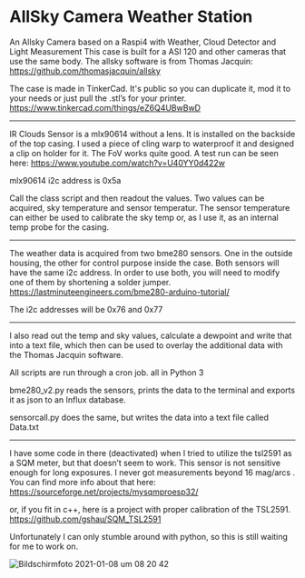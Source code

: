 # AllSky Camera Weather Station
 An Allsky Camera based on a Raspi4 with Weather, Cloud Detector and Light Measurement
This case is built for a ASI 120 and other cameras that use the same body. 
The allsky software is from Thomas Jacquin:
https://github.com/thomasjacquin/allsky

The case is made in TinkerCad. It's public so you can duplicate it, mod it to your needs or just pull the .stl’s for your printer.
https://www.tinkercad.com/things/eZ6Q4UBwBwD



-------------------------------
IR Clouds Sensor is a mlx90614 without a lens. It is installed on the backside of the top casing. I used a piece of cling warp to waterproof it and designed a clip on holder for it. The FoV works quite good. A test run can be seen here:
https://www.youtube.com/watch?v=U40YY0d422w

mlx90614 i2c address is 0x5a

Call the class script and then readout the values. Two values can be acquired, sky temperature and sensor temperatur. The sensor temperature can either be used to calibrate the sky temp or, as I use it, as an internal temp probe for the casing. 



-------------------------------
The weather data is acquired from two bme280 sensors. One in the outside housing, the other for control purpose inside the case. Both sensors will have the same i2c address. In order to use both, you will need to modify one of them by shortening a solder jumper. 
https://lastminuteengineers.com/bme280-arduino-tutorial/

The i2c addresses will be 0x76 and 0x77



-------------------------------
I also read out the temp and sky values, calculate a dewpoint and write that into a text file, which then can be used to overlay the additional data with the Thomas Jacquin software.

All scripts are run through a cron job. all in Python 3

bme280_v2.py reads the sensors, prints the data to the terminal and exports it as json to an Influx database. 

sensorcall.py does the same, but writes the data into a text file called Data.txt



-------------------------------
I have some code in there (deactivated) when I tried to utilize the tsl2591 as a SQM meter, but that doesn’t seem to work. This sensor is not sensitive enough for long exposures. I never got measurements beyond 16 mag/arcs . 
You can find more info about that here:
https://sourceforge.net/projects/mysqmproesp32/ 

or, if you fit in c++, here is a project with proper calibration of the TSL2591.
https://github.com/gshau/SQM_TSL2591

Unfortunately I can only stumble around with python, so this is still waiting for me to work on. 

![Bildschirmfoto 2021-01-08 um 08 20 42](https://user-images.githubusercontent.com/66861958/103986112-75493200-518a-11eb-89cf-feeac8c95ad7.jpg)




